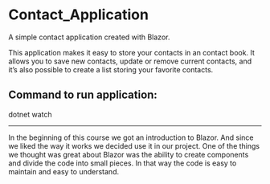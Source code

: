 # Contact_Application

A simple contact application created with Blazor.

This application makes it easy to store your contacts in an contact book. It allows you to save new contacts, update or remove current contacts, and it’s also possible to create a list storing your favorite contacts.

## Command to run application:

dotnet watch

---

In the beginning of this course we got an introduction to Blazor.
And since we liked the way it works we decided use it in our project.
One of the things we thought was great about Blazor was the ability to create components and divide the code into small pieces.
In that way the code is easy to maintain and easy to understand.
